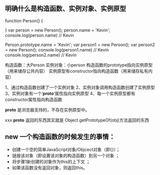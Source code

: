 ## 明确什么是构造函数、实例对象、实例原型
function Person() {

}
var person = new Person();
person.name = 'Kevin';
console.log(person.name) // Kevin

Person.prototype.name = 'Kevin';
var person1 = new Person();
var person2 = new Person();
console.log(person1.name) // Kevin
console.log(person2.name) // Kevin

构造函数：大Person
实例对象：小person
构造函数的prototype指向实例原型（用来储存公共内容）
实例原型有constructor指向构造函数（用来储存私有内容）


1、通过构造函数创建了一个实例对象
2、实例对象调用构造函数创建了实例原型
3、实例对象有一个‘__proto__’属性指向实例原型
4、每一个实例原型都有constructor属性指向构造函数

__proto__ 是浏览器支持的，不存在实例原型中。

xxx.__proto__  返回的东西其实就是 Object.getPrototypeOf(obj)方法返回的东西

## new 一个构造函数的时候发生的事情：
- 创建一个空的简单JavaScript对象/Objcect对象（即{}）；
- 链接该对象（即设置该对象的构造函数）到另一个对象 ；
- 将步骤1新创建的对象作为this的上下文 ；
- 如果该函数没有返回对象，则返回this。